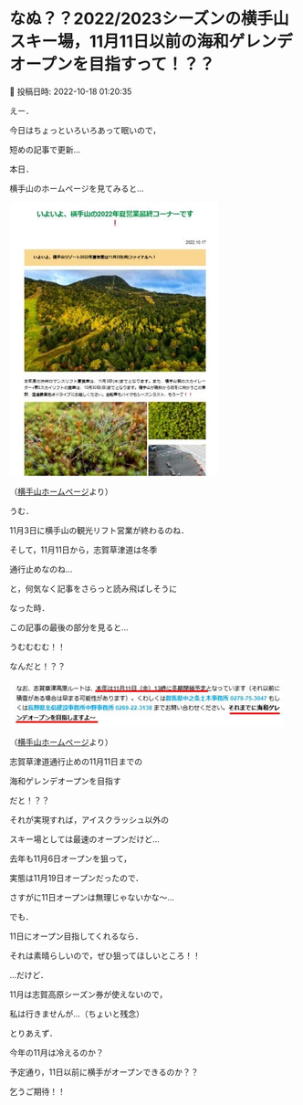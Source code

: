 # なぬ？？2022/2023シーズンの横手山スキー場，11月11日以前の海和ゲレンデオープンを目指すって！？？

📅 投稿日時: 2022-10-18 01:20:35

えー．


今日はちょっといろいろあって眠いので，


短めの記事で更新…





本日．


横手山のホームページを見てみると…




![21841e4fe5a9d1737bd02d219bed2e72.jpg](images/21841e4fe5a9d1737bd02d219bed2e72.jpg)




（[横手山ホームページ](https://yokoteyama2307.com/news/18465/)より）





うむ．


11月3日に横手山の観光リフト営業が終わるのね．


そして，11月11日から，志賀草津道は冬季


通行止めなのね…


と，何気なく記事をさらっと読み飛ばしそうに


なった時．


この記事の最後の部分を見ると…





うむむむむ！！


なんだと！？？




![b59b3a9bfafe2b555b5f690cf78d2dc4.jpg](images/b59b3a9bfafe2b555b5f690cf78d2dc4.jpg)




（[横手山ホームページ](https://yokoteyama2307.com/news/18465/)より）





志賀草津道通行止めの11月11日までの


海和ゲレンデオープンを目指す


だと！？？





それが実現すれば，アイスクラッシュ以外の


スキー場としては最速のオープンだけど…


去年も11月6日オープンを狙って，


実態は11月19日オープンだったので．


さすがに11日オープンは無理じゃないかな～…





でも．


11日にオープン目指してくれるなら．


それは素晴らしいので，ぜひ狙ってほしいところ！！





…だけど．


11月は志賀高原シーズン券が使えないので，


私は行きませんが…（ちょいと残念）





とりあえず．


今年の11月は冷えるのか？


予定通り，11日以前に横手がオープンできるのか？？


乞うご期待！！
